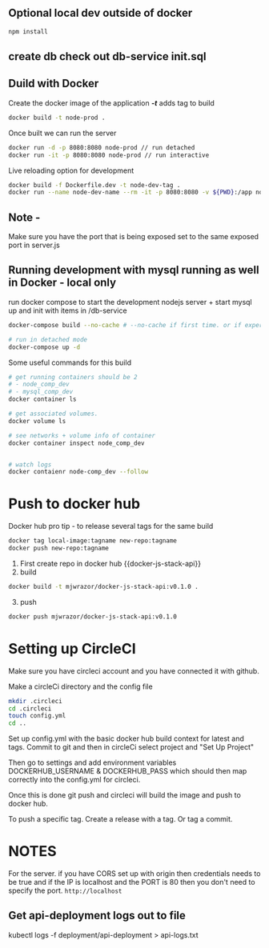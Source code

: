 ## Optional local dev outside of docker
```bash
npm install
```

create db
check out db-service init.sql
---

## Duild with Docker
Create the docker image of the application
***-t*** adds tag to build
```bash
docker build -t node-prod .
```

Once built we can run the server
```bash
docker run -d -p 8080:8080 node-prod // run detached
docker run -it -p 8080:8080 node-prod // run interactive
```

Live reloading option for development
```bash
docker build -f Dockerfile.dev -t node-dev-tag .
docker run --name node-dev-name --rm -it -p 8080:8080 -v ${PWD}:/app node-dev-tag
```

## Note -

Make sure you have the port that is being exposed set to the same exposed port in server.js


## Running development with mysql running as well in Docker - local only

run docker compose to start the development nodejs server + start mysql up and init with items in /db-service

```bash
docker-compose build --no-cache # --no-cache if first time. or if experiencing errors

# run in detached mode
docker-compose up -d
```

Some useful commands for this build
```bash
# get running containers should be 2 
# - node_comp_dev
# - mysql_comp_dev
docker container ls

# get associated volumes.
docker volume ls

# see networks + volume info of container
docker container inspect node_comp_dev


# watch logs
docker contaienr node-comp_dev --follow
```

# Push to docker hub
Docker hub pro tip - to release several tags for the same build
```bash
docker tag local-image:tagname new-repo:tagname
docker push new-repo:tagname
```
1. First create repo in docker hub {{docker-js-stack-api}}
2. build
```bash
docker build -t mjwrazor/docker-js-stack-api:v0.1.0 .
```

3. push
```bash
docker push mjwrazor/docker-js-stack-api:v0.1.0  
```

# Setting up CircleCI
Make sure you have circleci account and you have connected it with github. 

Make a circleCi directory and the config file
```bash
mkdir .circleci
cd .circleci
touch config.yml
cd ..
```

Set up config.yml with the basic docker hub build context for latest and tags. Commit to git and then in circleCi select project and "Set Up Project"

Then go to settings and add environment variables DOCKERHUB_USERNAME & DOCKERHUB_PASS which should then map correctly into the config.yml for circleci.

Once this is done git push and circleci will build the image and push to docker hub.

To push a specific tag. Create a release with a tag. Or tag a commit.

# NOTES
For the server. if you have CORS set up with origin then credentials needs to be true and if the IP is localhost and the PORT is 80 then you don't need to specify the port. `http://localhost` 

## Get api-deployment logs out to file
 kubectl logs -f deployment/api-deployment > api-logs.txt